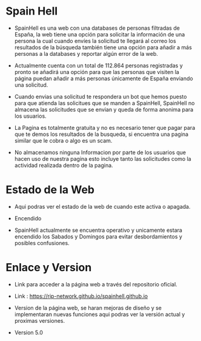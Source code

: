 # Spain Hell

* SpainHell es una web con una databases de personas filtradas de España, la web tiene una opción para solicitar la información de una persona la cual cuando envíes la solicitud te llegará al correo los resultados de la búsqueda también tiene una opción para añadir a más personas a la databases y reportar algún error de la web.

* Actualmente cuenta con un total de 112.864 personas registradas y pronto se añadirá una opción para que las personas que visiten la página puedan añadir a más personas únicamente de España enviando una solicitud.

* Cuando envias una solicitud te respondera un bot que hemos puesto para que atienda las solicitues que se manden a SpainHell, SpainHell no almacena las solicitudes que se envian y queda de forma anonima para los usuarios.

* La Pagina es totalmente gratuita y no es necesario tener que pagar para que te demos los resultados de la busqueda, si encuentra una pagina similar que le cobra o algo es un scam.

* No almacenamos ninguna Informacion por parte de los usuarios que hacen uso de nuestra pagina esto incluye tanto las solicitudes como la actividad realizada dentro de la pagina.

# Estado de la Web

* Aqui podras ver el estado de la web de cuando este activa o apagada.

* Encendido 

* SpainHell actualmente se encuentra operativo y unicamente estara encendido los Sabados y Domingos para evitar desbordamientos y posibles confusiones.

# Enlace y Version

* Link para acceder a la página web a través del repositorio oficial.

* Link : https://rip-network.github.io/spainhell.github.io

* Version de la página web, se haran mejoras de diseño y se implementaran nuevas funciones aqui podras ver la versión actual y proximas versiones.

* Version 5.0
